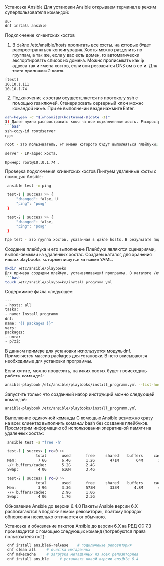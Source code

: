 Установка Ansible
Для установки Ansible открываем терминал в режим суперпользователя командой:
```bash
su-
dnf install ansible
```

Подключение клиентских хостов
1) В файле /etc/ansible/hosts прописать все хосты, на которые будет распространяться конфигурация. Хосты можно разделить по группам, а так же, если у вас есть домен, то автоматически экспортировать список из домена. Можно прописывать как ip адреса так и имена хостов, если они резолвятся DNS ом в сети. Для теста пропишем 2 хоста.
```bash
[test]
10.10.1.111
10.10.1.74
```
2) Подключение к хостам осуществляется по протоколу ssh с помощью rsa ключей. Сгенерировать серверный ключ можно командой ниже. При её выполнении везде нажмите Enter.
```bash
ssh-keygen -C "$(whoami)@$(hostname)-$(date -I)"
3) Далее нужно распространить ключ на все подключенные хосты. Распространить ключи на хосты можно командой:
```bash
ssh-copy-id root@server
где:

root - это пользователь, от имени которого будут выполняться плейбуки;

server - IP-адрес хоста.

Пример: root@10.10.1.74 .
```

Проверка подключения клиентских хостов
Пингуем удаленные хосты с помощью Ansible:
```bash
 ansible test -m ping 

 test-1 | success >> {
     "changed": false, U
     "ping": "pong"
 }
 
 test-2 | success >> {
     "changed": false, 
     "ping": "pong"
 }

Где test - это группа хостов, указанная в файле hosts. В результате под каждым хостом должно быть написано "ping": "pong".
```

Создание плейбука и его выполнение
Плейбуки являются сценариями, выполняемыми на удаленных хостах. Создаем каталог, для хранения наших playbooks, которые пишутся на языке YAML:
```bash
mkdir /etc/ansible/playbooks
Для примера создадим плейбук, устанавливающий программы. В каталоге /etc/ansible/playbooks создаем файл install_programm.yml:
```bash
touch /etc/ansible/playbooks/install_programm.yml
```
Содержимое файла следующее:
```bash
---
- hosts: all
tasks:
- name: Install programm
dnf:
name: "{{ packages }}"
vars:
packages:
- unrar
- p7zip
```
В данном примере для установки используется модуль dnf. Применяется массив packages для установки. В него вписываются необходимые для установки программы.

Если хотите, можно проверить, на каких хостах будет происходить работа, командой:
```bash
ansible-playbook /etc/ansible/playbooks/install_programm.yml --list-host
```
Запустить только что созданный набор инструкций можно следующей командой:
```bash
ansible-playbook /etc/ansible/playbooks/install_programm.yml
```

Выполнение одиночной команды
С помощью Ansible возможно сразу на всех клиентах выполнить команду bash без создания плейбуков. Просмотрим информацию об использовании оперативной памяти на удаленных хостах:
```bash
 ansible test -a "free -h" 

 test-1 | success | rc=0 >>
              total       used       free     shared    buffers     cached
 Mem:          7.6G       6.4G       1.2G       471M        64M       1.2G
 -/+ buffers/cache:       5.2G       2.4G
 Swap:         4.0G       616M       3.4G
 
 test-2 | success | rc=0 >>
              total       used       free     shared    buffers     cached
 Mem:          3.9G       3.3G       573M       333M       4.8M       442M
 -/+ buffers/cache:       2.9G       1.0G
 Swap:         4.0G       1.7G       2.3G
```

Обновление Ansible до версии 6.4.0
Пакеты Ansible версии 6.Х располагаются в подключаемом репозитории, поэтому порядок обновления несколько отличается от обычного.

Установка и обновление пакетов Ansible до версии 6.Х на РЕД ОС 7.3 производится с помощью следующих команд (потребуются права пользователя root):
```bash
 dnf install ansible6-release    # подключение репозитория
 dnf clean all     # очистка метаданных
 dnf makecache     # загрузка метаданных из всех репозиториев
 dnf install ansible     # установка новой версии ansible 6.4
```
